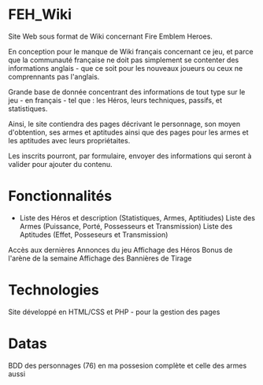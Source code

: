 # FEH_Wiki

Site Web sous format de Wiki concernant Fire Emblem Heroes.

En conception pour le manque de Wiki français concernant ce jeu, et parce que la communauté française ne doit pas simplement se contenter des informations anglais - que ce soit pour les nouveaux joueurs ou ceux ne comprennants pas l'anglais.

Grande base de donnée concentrant des informations de tout type sur le jeu - en français - tel que : les Héros, leurs techniques, passifs, et statistiques.

Ainsi, le site contiendra des pages décrivant le personnage, son moyen d'obtention, ses armes et aptitudes ainsi que des pages pour les armes et les aptitudes avec leurs propriétaites.

Les inscrits pourront, par formulaire, envoyer des informations qui seront à valider pour ajouter du contenu.


# Fonctionnalités 

- Liste des Héros et description (Statistiques, Armes, Aptitiudes)
Liste des Armes (Puissance, Porté, Possesseurs et Transmission)
Liste des Aptitudes (Effet, Posseseurs et Transmission)

Accès aux dernières Annonces du jeu
Affichage des Héros Bonus de l'arène de la semaine
Affichage des Bannières de Tirage


# Technologies

Site développé en HTML/CSS et PHP - pour la gestion des pages

# Datas

BDD des personnages (76) en ma possesion complète et celle des armes aussi
